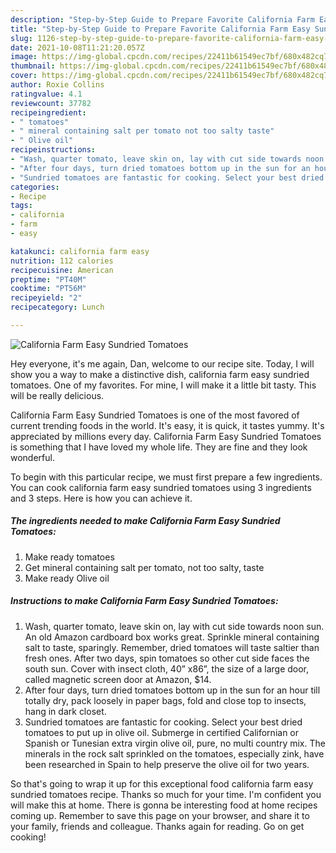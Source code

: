 ```yaml
---
description: "Step-by-Step Guide to Prepare Favorite California Farm Easy Sundried Tomatoes"
title: "Step-by-Step Guide to Prepare Favorite California Farm Easy Sundried Tomatoes"
slug: 1126-step-by-step-guide-to-prepare-favorite-california-farm-easy-sundried-tomatoes
date: 2021-10-08T11:21:20.057Z
image: https://img-global.cpcdn.com/recipes/22411b61549ec7bf/680x482cq70/california-farm-easy-sundried-tomatoes-recipe-main-photo.jpg
thumbnail: https://img-global.cpcdn.com/recipes/22411b61549ec7bf/680x482cq70/california-farm-easy-sundried-tomatoes-recipe-main-photo.jpg
cover: https://img-global.cpcdn.com/recipes/22411b61549ec7bf/680x482cq70/california-farm-easy-sundried-tomatoes-recipe-main-photo.jpg
author: Roxie Collins
ratingvalue: 4.1
reviewcount: 37782
recipeingredient:
- " tomatoes"
- " mineral containing salt per tomato not too salty taste"
- " Olive oil"
recipeinstructions:
- "Wash, quarter tomato, leave skin on, lay with cut side towards noon sun. An old Amazon cardboard box works great. Sprinkle mineral containing salt to taste, sparingly. Remember, dried tomatoes will taste saltier than fresh ones. After two days, spin tomatoes so other cut side faces the south sun. Cover with insect cloth, 40” x86”, the size of a large door, called magnetic screen door at Amazon, $14."
- "After four days, turn dried tomatoes bottom up in the sun for an hour till totally dry, pack loosely in paper bags, fold and close top to insects, hang in dark closet."
- "Sundried tomatoes are fantastic for cooking. Select your best dried tomatoes to put up in olive oil. Submerge in certified Californian or Spanish or Tunesian extra virgin olive oil, pure, no multi country mix. The minerals in the rock salt sprinkled on the tomatoes, especially zink, have been researched in Spain to help preserve the olive oil for two years."
categories:
- Recipe
tags:
- california
- farm
- easy

katakunci: california farm easy 
nutrition: 112 calories
recipecuisine: American
preptime: "PT40M"
cooktime: "PT56M"
recipeyield: "2"
recipecategory: Lunch

---
```



![California Farm Easy Sundried Tomatoes](https://img-global.cpcdn.com/recipes/22411b61549ec7bf/680x482cq70/california-farm-easy-sundried-tomatoes-recipe-main-photo.jpg)

Hey everyone, it's me again, Dan, welcome to our recipe site. Today, I will show you a way to make a distinctive dish, california farm easy sundried tomatoes. One of my favorites. For mine, I will make it a little bit tasty. This will be really delicious.

California Farm Easy Sundried Tomatoes is one of the most favored of current trending foods in the world. It's easy, it is quick, it tastes yummy. It's appreciated by millions every day. California Farm Easy Sundried Tomatoes is something that I have loved my whole life. They are fine and they look wonderful.




To begin with this particular recipe, we must first prepare a few ingredients. You can cook california farm easy sundried tomatoes using 3 ingredients and 3 steps. Here is how you can achieve it.

<!--inarticleads1-->

##### The ingredients needed to make California Farm Easy Sundried Tomatoes:

1. Make ready  tomatoes
1. Get  mineral containing salt per tomato, not too salty, taste
1. Make ready  Olive oil




<!--inarticleads2-->

##### Instructions to make California Farm Easy Sundried Tomatoes:

1. Wash, quarter tomato, leave skin on, lay with cut side towards noon sun. An old Amazon cardboard box works great. Sprinkle mineral containing salt to taste, sparingly. Remember, dried tomatoes will taste saltier than fresh ones. After two days, spin tomatoes so other cut side faces the south sun. Cover with insect cloth, 40” x86”, the size of a large door, called magnetic screen door at Amazon, $14.
1. After four days, turn dried tomatoes bottom up in the sun for an hour till totally dry, pack loosely in paper bags, fold and close top to insects, hang in dark closet.
1. Sundried tomatoes are fantastic for cooking. Select your best dried tomatoes to put up in olive oil. Submerge in certified Californian or Spanish or Tunesian extra virgin olive oil, pure, no multi country mix. The minerals in the rock salt sprinkled on the tomatoes, especially zink, have been researched in Spain to help preserve the olive oil for two years.




So that's going to wrap it up for this exceptional food california farm easy sundried tomatoes recipe. Thanks so much for your time. I'm confident you will make this at home. There is gonna be interesting food at home recipes coming up. Remember to save this page on your browser, and share it to your family, friends and colleague. Thanks again for reading. Go on get cooking!
